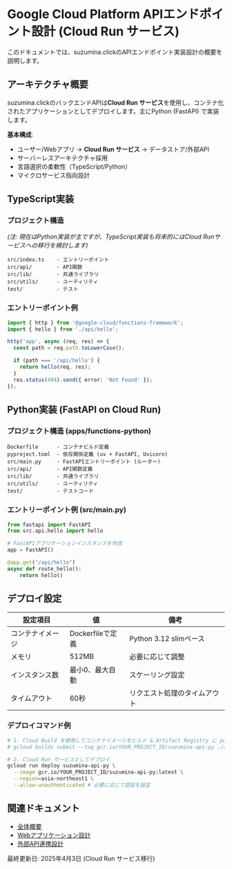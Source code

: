 # Google Cloud Platform APIエンドポイント設計 (Cloud Run サービス)

このドキュメントでは、suzumina.clickのAPIエンドポイント実装設計の概要を説明します。

## アーキテクチャ概要

suzumina.clickのバックエンドAPIは**Cloud Run サービス**を使用し、コンテナ化されたアプリケーションとしてデプロイします。主にPython (FastAPI) で実装します。

**基本構成**:

- ユーザー/Webアプリ → **Cloud Run サービス** → データストア/外部API
- サーバーレスアーキテクチャ採用
- 言語選択の柔軟性（TypeScript/Python）
- マイクロサービス指向設計

## TypeScript実装

### プロジェクト構造

*(注: 現在はPython実装が主ですが、TypeScript実装も将来的にはCloud Runサービスへの移行を検討します)*

```
src/index.ts    - エントリーポイント
src/api/        - API関数
src/lib/        - 共通ライブラリ
src/utils/      - ユーティリティ
test/           - テスト
```

### エントリーポイント例

```typescript
import { http } from '@google-cloud/functions-framework';
import { hello } from './api/hello';

http('app', async (req, res) => {
  const path = req.path.toLowerCase();

  if (path === '/api/hello') {
    return hello(req, res);
  }
  res.status(404).send({ error: 'Not Found' });
});
```

## Python実装 (FastAPI on Cloud Run)

### プロジェクト構造 (apps/functions-python)

```
Dockerfile      - コンテナビルド定義
pyproject.toml  - 依存関係定義 (uv + FastAPI, Uvicorn)
src/main.py     - FastAPIエントリーポイント (ルーター)
src/api/        - API関数定義
src/lib/        - 共通ライブラリ
src/utils/      - ユーティリティ
test/           - テストコード
```

### エントリーポイント例 (src/main.py)

```python
from fastapi import FastAPI
from src.api.hello import hello

# FastAPIアプリケーションインスタンスを作成
app = FastAPI()

@app.get("/api/hello")
async def route_hello():
    return hello()
```

## デプロイ設定

| 設定項目       | 値                     | 備考                                   |
|----------------|------------------------|----------------------------------------|
| コンテナイメージ | Dockerfileで定義       | Python 3.12 slimベース                 |
| メモリ | 512MB | 必要に応じて調整                       |
| インスタンス数 | 最小0、最大自動        | スケーリング設定                       |
| タイムアウト | 60秒 | リクエスト処理のタイムアウト           |

### デプロイコマンド例

```bash
# 1. Cloud Build を使用してコンテナイメージをビルド & Artifact Registry に push
# gcloud builds submit --tag gcr.io/YOUR_PROJECT_ID/suzumina-api-py ./apps/functions-python

# 2. Cloud Run サービスとしてデプロイ
gcloud run deploy suzumina-api-py \
  --image gcr.io/YOUR_PROJECT_ID/suzumina-api-py:latest \
  --region=asia-northeast1 \
  --allow-unauthenticated # 必要に応じて認証を設定
```

## 関連ドキュメント

- [全体概要](GCP_OVERVIEW.md)
- [Webアプリケーション設計](GCP_WEB_APP.md)
- [外部API連携設計](GCP_EXTERNAL_APIS.md)

最終更新日: 2025年4月3日 (Cloud Run サービス移行)

